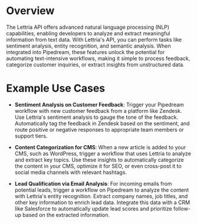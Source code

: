 # Overview

The Lettria API offers advanced natural language processing (NLP) capabilities, enabling developers to analyze and extract meaningful information from text data. With Lettria's API, you can perform tasks like sentiment analysis, entity recognition, and semantic analysis. When integrated into Pipedream, these features unlock the potential for automating text-intensive workflows, making it simple to process feedback, categorize customer inquiries, or extract insights from unstructured data.

# Example Use Cases

- **Sentiment Analysis on Customer Feedback**: Trigger your Pipedream workflow with new customer feedback from a platform like Zendesk. Use Lettria's sentiment analysis to gauge the tone of the feedback. Automatically tag the feedback in Zendesk based on the sentiment, and route positive or negative responses to appropriate team members or support tiers.

- **Content Categorization for CMS**: When a new article is added to your CMS, such as WordPress, trigger a workflow that uses Lettria to analyze and extract key topics. Use these insights to automatically categorize the content in your CMS, optimize it for SEO, or even cross-post it to social media channels with relevant hashtags.

- **Lead Qualification via Email Analysis**: For incoming emails from potential leads, trigger a workflow on Pipedream to analyze the content with Lettria's entity recognition. Extract company names, job titles, and other key information to enrich lead data. Integrate this data with a CRM like Salesforce to automatically update lead scores and prioritize follow-up based on the extracted information.
